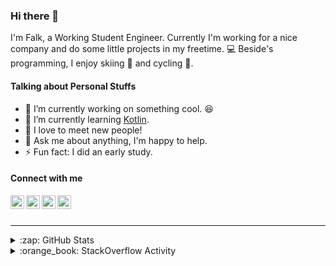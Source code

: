 ### Hi there 👋

I'm Falk, a Working Student Engineer. Currently I'm working for a nice company and do some little projects in my freetime. :computer: Beside's programming, I enjoy skiing :ski: and cycling :bicyclist:.

#### Talking about Personal Stuffs

- 🔭 I’m currently working on something cool. :laughing:
- 🌱 I’m currently learning [Kotlin][kotlin].
- 👯 I love to meet new people!
- 💬 Ask me about anything, I'm happy to help.
- ⚡ Fun fact: I did an early study.

#### Connect with me

[<img align="left" alt="LinkedIn" width="22px" src="https://cdn.jsdelivr.net/npm/simple-icons@v3/icons/linkedin.svg" />][linkedin]
[<img align="left" alt="GitHub" width="22px" src="https://cdn.jsdelivr.net/npm/simple-icons@v3/icons/github.svg" />][github]
[<img align="left" alt="GitLab" width="22px" src="https://cdn.jsdelivr.net/npm/simple-icons@v3/icons/gitlab.svg" />][gitlab]
[<img align="left" alt="Stack Overflow" width="22px" src="https://cdn.jsdelivr.net/npm/simple-icons@v3/icons/stackoverflow.svg" />][stackoverflow]

<br />
<br />

---

<details>
  <summary>:zap: GitHub Stats</summary>
  
  [![Flaxel's github stats](https://github-readme-stats.vercel.app/api?username=flaxel&include_all_commits=true)][github]
</details>

<details>
  <summary>:orange_book: StackOverflow Activity</summary>
  
  <!-- STACKOVERFLOW:START -->
- [Answer by flaxel for Creating bussiness role Many to many relationship](https://stackoverflow.com/questions/63890605/creating-bussiness-role-many-to-many-relationship/63890652#63890652)
- [Answer by flaxel for Hi, Please help me out in Lombok](https://stackoverflow.com/questions/63890327/hi-please-help-me-out-in-lombok/63890481#63890481)
- [Answer by flaxel for Displaying a math problem consisting of two integers and a random operator](https://stackoverflow.com/questions/63889502/displaying-a-math-problem-consisting-of-two-integers-and-a-random-operator/63889923#63889923)
- [Answer by flaxel for when I try to export my project as runnabl jar file I see this error](https://stackoverflow.com/questions/63887921/when-i-try-to-export-my-project-as-runnabl-jar-file-i-see-this-error/63888850#63888850)
- [Answer by flaxel for Password Protected Excel/PDF](https://stackoverflow.com/questions/63878701/password-protected-excel-pdf/63882904#63882904)
<!-- STACKOVERFLOW:END -->
</details>

[stackoverflow]: https://stackoverflow.com/users/10951752/flaxel
[gitlab]: https://gitlab.com/flaxel
[github]: https://github.com/flaxel
[linkedin]: https://www.linkedin.com/in/falk-p-b457211a0/
[kotlin]: https://kotlinlang.org/
